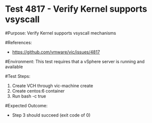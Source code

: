 Test 4817 - Verify Kernel supports vsyscall
=======

#Purpose:
Verify Kernel supports vsyscall mechanisms

#References:
* https://github.com/vmware/vic/issues/4817

#Environment:
This test requires that a vSphere server is running and available

#Test Steps:
1. Create VCH through vic-machine create
2. Create centos:6 container
3. Run bash -c true

#Expected Outcome:
* Step 3 should succeed (exit code of 0)
